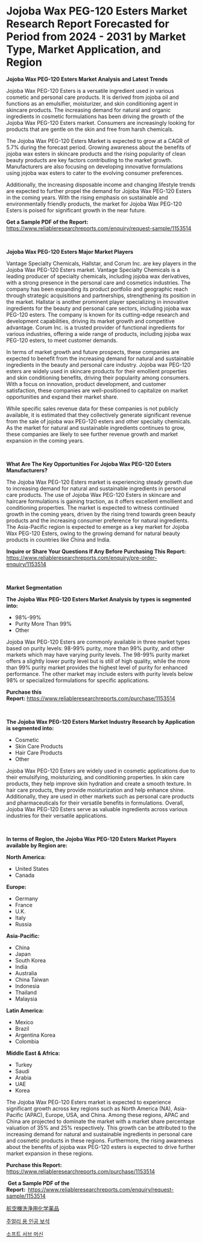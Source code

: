 <p><h1>Jojoba Wax PEG-120 Esters Market Research Report Forecasted for Period from 2024 -  2031 by Market Type, Market Application, and Region</h1></p><p><strong>Jojoba Wax PEG-120 Esters Market Analysis and Latest Trends</strong></p>
<p><p>Jojoba Wax PEG-120 Esters is a versatile ingredient used in various cosmetic and personal care products. It is derived from jojoba oil and functions as an emulsifier, moisturizer, and skin conditioning agent in skincare products. The increasing demand for natural and organic ingredients in cosmetic formulations has been driving the growth of the Jojoba Wax PEG-120 Esters market. Consumers are increasingly looking for products that are gentle on the skin and free from harsh chemicals.</p><p>The Jojoba Wax PEG-120 Esters Market is expected to grow at a CAGR of 5.7% during the forecast period. Growing awareness about the benefits of jojoba wax esters in skincare products and the rising popularity of clean beauty products are key factors contributing to the market growth. Manufacturers are also focusing on developing innovative formulations using jojoba wax esters to cater to the evolving consumer preferences.</p><p>Additionally, the increasing disposable income and changing lifestyle trends are expected to further propel the demand for Jojoba Wax PEG-120 Esters in the coming years. With the rising emphasis on sustainable and environmentally friendly products, the market for Jojoba Wax PEG-120 Esters is poised for significant growth in the near future.</p></p>
<p><strong>Get a Sample PDF of the Report:&nbsp;</strong> <a href="https://www.reliableresearchreports.com/enquiry/request-sample/1153514">https://www.reliableresearchreports.com/enquiry/request-sample/1153514</a></p>
<p>&nbsp;</p>
<p><strong>Jojoba Wax PEG-120 Esters Major Market Players</strong></p>
<p><p>Vantage Specialty Chemicals, Hallstar, and Corum Inc. are key players in the Jojoba Wax PEG-120 Esters market. Vantage Specialty Chemicals is a leading producer of specialty chemicals, including jojoba wax derivatives, with a strong presence in the personal care and cosmetics industries. The company has been expanding its product portfolio and geographic reach through strategic acquisitions and partnerships, strengthening its position in the market. Hallstar is another prominent player specializing in innovative ingredients for the beauty and personal care sectors, including jojoba wax PEG-120 esters. The company is known for its cutting-edge research and development capabilities, driving its market growth and competitive advantage. Corum Inc. is a trusted provider of functional ingredients for various industries, offering a wide range of products, including jojoba wax PEG-120 esters, to meet customer demands.</p><p>In terms of market growth and future prospects, these companies are expected to benefit from the increasing demand for natural and sustainable ingredients in the beauty and personal care industry. Jojoba wax PEG-120 esters are widely used in skincare products for their emollient properties and skin conditioning benefits, driving their popularity among consumers. With a focus on innovation, product development, and customer satisfaction, these companies are well-positioned to capitalize on market opportunities and expand their market share.</p><p>While specific sales revenue data for these companies is not publicly available, it is estimated that they collectively generate significant revenue from the sale of jojoba wax PEG-120 esters and other specialty chemicals. As the market for natural and sustainable ingredients continues to grow, these companies are likely to see further revenue growth and market expansion in the coming years.</p></p>
<p>&nbsp;</p>
<p><strong>What Are The Key Opportunities For Jojoba Wax PEG-120 Esters Manufacturers?</strong></p>
<p><p>The Jojoba Wax PEG-120 Esters market is experiencing steady growth due to increasing demand for natural and sustainable ingredients in personal care products. The use of Jojoba Wax PEG-120 Esters in skincare and haircare formulations is gaining traction, as it offers excellent emollient and conditioning properties. The market is expected to witness continued growth in the coming years, driven by the rising trend towards green beauty products and the increasing consumer preference for natural ingredients. The Asia-Pacific region is expected to emerge as a key market for Jojoba Wax PEG-120 Esters, owing to the growing demand for natural beauty products in countries like China and India.</p></p>
<p><strong>Inquire or Share Your Questions If Any Before Purchasing This Report:</strong> <a href="https://www.reliableresearchreports.com/enquiry/pre-order-enquiry/1153514">https://www.reliableresearchreports.com/enquiry/pre-order-enquiry/1153514</a></p>
<p>&nbsp;</p>
<p><strong>Market Segmentation</strong></p>
<p><strong>The Jojoba Wax PEG-120 Esters Market Analysis by types is segmented into:</strong></p>
<p><ul><li>98%-99%</li><li>Purity More Than 99%</li><li>Other</li></ul></p>
<p><p>Jojoba Wax PEG-120 Esters are commonly available in three market types based on purity levels: 98-99% purity, more than 99% purity, and other markets which may have varying purity levels. The 98-99% purity market offers a slightly lower purity level but is still of high quality, while the more than 99% purity market provides the highest level of purity for enhanced performance. The other market may include esters with purity levels below 98% or specialized formulations for specific applications.</p></p>
<p><strong>Purchase this Report:&nbsp;</strong><a href="https://www.reliableresearchreports.com/purchase/1153514">https://www.reliableresearchreports.com/purchase/1153514</a></p>
<p>&nbsp;</p>
<p><strong>The Jojoba Wax PEG-120 Esters Market Industry Research by Application is segmented into:</strong></p>
<p><ul><li>Cosmetic</li><li>Skin Care Products</li><li>Hair Care Products</li><li>Other</li></ul></p>
<p><p>Jojoba Wax PEG-120 Esters are widely used in cosmetic applications due to their emulsifying, moisturizing, and conditioning properties. In skin care products, they help improve skin hydration and create a smooth texture. In hair care products, they provide moisturization and help enhance shine. Additionally, they are used in other markets such as personal care products and pharmaceuticals for their versatile benefits in formulations. Overall, Jojoba Wax PEG-120 Esters serve as valuable ingredients across various industries for their versatile applications.</p></p>
<p>&nbsp;</p>
<p><strong>In terms of Region, the Jojoba Wax PEG-120 Esters Market Players available by Region are:</strong></p>
<p>
    <p> <strong> North America: </strong>
        <ul>
            <li>United States</li>
            <li>Canada</li>
        </ul>
        </p> 
    <p> <strong> Europe: </strong>
        <ul>
            <li>Germany</li>
            <li>France</li>
            <li>U.K.</li>
            <li>Italy</li>
            <li>Russia</li>
        </ul>
        </p> 
    <p> <strong> Asia-Pacific: </strong>
        <ul>
            <li>China</li>
            <li>Japan</li>
            <li>South Korea</li>
            <li>India</li>
            <li>Australia</li>
            <li>China Taiwan</li>
            <li>Indonesia</li>
            <li>Thailand</li>
            <li>Malaysia</li>
        </ul>
        </p> 
    <p> <strong> Latin America: </strong>
        <ul>
            <li>Mexico</li>
            <li>Brazil</li>
            <li>Argentina Korea</li>
            <li>Colombia</li>
        </ul>
        </p> 
    <p> <strong> Middle East & Africa: </strong>
        <ul>
            <li>Turkey</li>
            <li>Saudi</li>
            <li>Arabia</li>
            <li>UAE</li>
            <li>Korea</li>
        </ul>
    </p>
    </p>
<p><p>The Jojoba Wax PEG-120 Esters market is expected to experience significant growth across key regions such as North America (NA), Asia-Pacific (APAC), Europe, USA, and China. Among these regions, APAC and China are projected to dominate the market with a market share percentage valuation of 35% and 25% respectively. This growth can be attributed to the increasing demand for natural and sustainable ingredients in personal care and cosmetic products in these regions. Furthermore, the rising awareness about the benefits of jojoba wax PEG-120 esters is expected to drive further market expansion in these regions.</p></p>
<p><strong>Purchase this Report: </strong><a href="https://www.reliableresearchreports.com/purchase/1153514">https://www.reliableresearchreports.com/purchase/1153514</a></p>
<p>&nbsp;<strong>Get a Sample PDF of the Report:&nbsp;&nbsp;</strong><a href="https://www.reliableresearchreports.com/enquiry/request-sample/1153514">https://www.reliableresearchreports.com/enquiry/request-sample/1153514</a></p>
<p><strong></strong></p>
<p><p><a href="https://medium.com/@jackieshlerin98056/%E8%88%AA%E7%A9%BA%E6%A9%9F%E6%B8%85%E6%8E%83%E7%94%A8%E5%8C%96%E5%AD%A6%E8%96%AC%E5%93%81%E3%81%AE%E5%B8%82%E5%A0%B4%E8%A6%8F%E6%A8%A1-cagr-2024%E5%B9%B4%E3%81%8B%E3%82%892030%E5%B9%B4%E3%81%AE%E3%83%88%E3%83%AC%E3%83%B3%E3%83%89-6145ac6708c5">航空機洗浄用化学薬品</a></p><p><a href="https://medium.com/@raisin7568/%EB%B3%B4%EC%84%9D-%EC%8B%9C%EC%9E%A5%EC%9D%98-%EC%9D%B8%EA%B3%B5-%EB%8F%8C%EC%97%90-%EB%8C%80%ED%95%9C-%EC%8B%9C%EC%9E%A5-%EB%8F%99%ED%96%A5%EA%B3%BC-%EC%8B%9C%EC%9E%A5-%EB%B6%84%EC%84%9D%EC%9D%80-2024%EB%85%84%EB%B6%80%ED%84%B0-2031%EB%85%84%EA%B9%8C%EC%A7%80-%EC%98%88%EC%B8%A1%EB%90%A9%EB%8B%88%EB%8B%A4-203cd44eae92">주얼리 용 인공 보석</a></p><p><a href="https://medium.com/@raisin7568/%EC%86%8C%ED%94%84%ED%8A%B8%EC%84%9C%EB%B9%99-%EB%A8%B8%EC%8B%A0-%EC%8B%9C%EC%9E%A5-%EC%84%B1%EA%B3%B5%EC%A0%81%EC%9D%B8-%EB%B9%84%EC%A6%88%EB%8B%88%EC%8A%A4-%EC%A0%84%EB%9E%B5%EC%9D%98-%EC%97%B4%EC%87%A0-2031%EB%85%84%EA%B9%8C%EC%A7%80-%EC%98%88%EC%B8%A1-ea162ed76bd1">소프트 서브 머신</a></p></p>